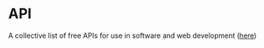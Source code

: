 ﻿# API
A collective list of free APIs for use in software and web development ([here](https://github.com/public-apis/public-apis))